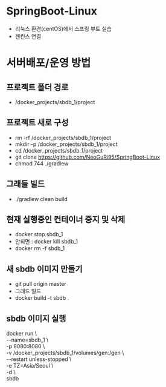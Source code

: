 # SpringBoot-Linux
- 리눅스 환경(centOS)에서 스프링 부트 실습
- 젠킨스 연결

# 서버배포/운영 방법
## 프로젝트 폴더 경로
- /docker_projects/sbdb_1/project

## 프로젝트 새로 구성
- rm -rf /docker_projects/sbdb_1/project
- mkdir -p /docker_projects/sbdb_1/project
- cd /docker_projects/sbdb_1/project
- git clone https://github.com/NeoGuRi95/SpringBoot-Linux
- chmod 744 ./gradlew

## 그래들 빌드
- ./gradlew clean build

## 현재 실행중인 컨테이너 중지 및 삭제
- docker stop sbdb_1
- 안되면 : docker kill sbdb_1
- docker rm -f sbdb_1

## 새 sbdb 이미지 만들기
- git pull origin master
- 그래드 빌드
- docker build -t sbdb .

## sbdb 이미지 실행
docker run \\\
--name=sbdb_1 \\\
-p 8080:8080 \\\
-v /docker_projects/sbdb_1/volumes/gen:/gen \\\
--restart unless-stopped \\\
-e TZ=Asia/Seoul \\\
-d \\\
sbdb
